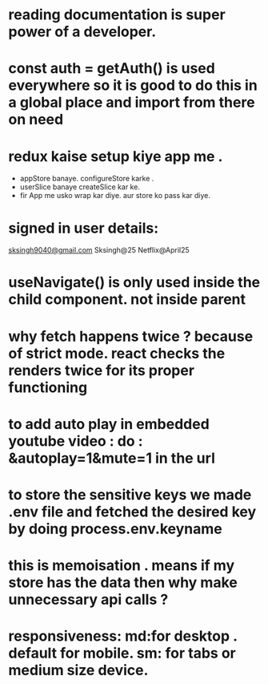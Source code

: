 # reading documentation is super power of a developer.
# const auth = getAuth() is used everywhere so it is good to do this in a global place and import from there on need
# redux kaise setup kiye app me . 
- appStore banaye. configureStore karke . 
- userSlice banaye  createSlice kar ke.
- fir App me usko wrap kar diye. aur store ko pass kar diye.

# signed in user details: 
sksingh9040@gmail.com
Sksingh@25
Netflix@April25  

# useNavigate() is only used inside the child component. not inside parent

# why fetch happens twice ? because of strict mode. react checks the renders twice for its proper functioning

# to add auto play in embedded youtube video : do : &autoplay=1&mute=1 in the url

# to store the sensitive keys we made .env file and fetched the desired key by doing process.env.keyname
# this is memoisation . means if my store has the data then why make unnecessary api calls ?

# responsiveness: md:for desktop . default for mobile. sm: for tabs or medium size device.